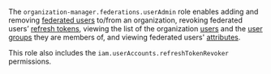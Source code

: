 The `organization-manager.federations.userAdmin` role enables adding and removing [federated users](../../../organization/concepts/add-federation.md#saml-authentication) to/from an organization, revoking federated users’ [refresh tokens](../../../iam/concepts/authorization/refresh-token.md), viewing the list of the organization [users](../../../organization/concepts/membership.md) and the [user groups](../../../organization/concepts/groups.md) they are members of, and viewing federated users' [attributes](../../../organization/operations/setup-federation.md#claims-mapping).

This role also includes the `iam.userAccounts.refreshTokenRevoker` permissions.
